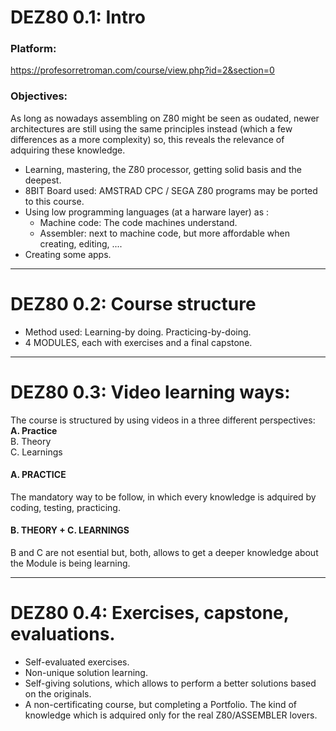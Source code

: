 # DEZ80 0.1: Intro
### Platform:
https://profesorretroman.com/course/view.php?id=2&section=0

### Objectives:
As long as nowadays assembling on Z80 might be seen as oudated, newer architectures are still using the same principles instead (which a few differences as a more complexity) so, this reveals the relevance of adquiring these knowledge.

* Learning, mastering, the Z80 processor, getting solid basis and the deepest.
* 8BIT Board used: AMSTRAD CPC / SEGA Z80 programs may be ported to this course.
* Using low programming languages (at a harware layer) as :
  * Machine code: The code machines understand.
  * Assembler: next to machine code, but more affordable when creating, editing, ....
* Creating some apps.

***
# DEZ80 0.2: Course structure
* Method used: Learning-by doing. Practicing-by-doing.
* 4 MODULES, each with exercises and a final capstone.
***
# DEZ80 0.3: Video learning ways:
The course is structured by using videos in a three different perspectives:
**A. Practice**  
B. Theory   
C. Learnings  

#### A. PRACTICE  
The mandatory way to be follow, in which every knowledge is adquired by coding, testing, practicing.

#### B. THEORY  +  C. LEARNINGS
B and C are not esential but, both, allows to get a deeper knowledge about the Module is being learning.
***
# DEZ80 0.4: Exercises, capstone, evaluations.
- Self-evaluated exercises.
- Non-unique solution learning. 
- Self-giving solutions, which allows to perform a better solutions based on the originals.
- A non-certificating course, but completing a Portfolio. The kind of knowledge which is adquired only for the real Z80/ASSEMBLER lovers.

